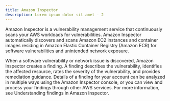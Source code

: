 ```yaml
---
title: Amazon Inspector
description: Lorem ipsum dolor sit amet - 2
---
```


Amazon Inspector is a vulnerability management service that continuously scans your AWS workloads for vulnerabilities. Amazon Inspector automatically discovers and scans Amazon EC2 instances and container images residing in Amazon Elastic Container Registry (Amazon ECR) for software vulnerabilities and unintended network exposure.

When a software vulnerability or network issue is discovered, Amazon Inspector creates a finding. A finding describes the vulnerability, identifies the affected resource, rates the severity of the vulnerability, and provides remediation guidance. Details of a finding for your account can be analyzed in multiple ways using the Amazon Inspector console, or you can view and process your findings through other AWS services. For more information, see Understanding findings in Amazon Inspector.
